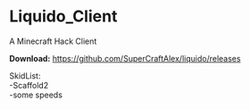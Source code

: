 # Liquido_Client
A Minecraft Hack Client

<b>Download:</b>
https://github.com/SuperCraftAlex/liquido/releases


SkidList:<br>
-Scaffold2<br>
-some speeds
